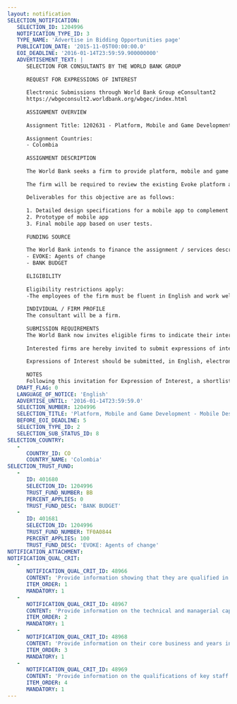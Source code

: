 ```yaml
---
layout: notification
SELECTION_NOTIFICATION: 
   SELECTION_ID: 1204996
   NOTIFICATION_TYPE_ID: 3
   TYPE_NAME: 'Advertise in Bidding Opportunities page'
   PUBLICATION_DATE: '2015-11-05T00:00:00.0'
   EOI_DEADLINE: '2016-01-14T23:59:59.900000000'
   ADVERTISEMENT_TEXT: |
      SELECTION FOR CONSULTANTS BY THE WORLD BANK GROUP
      
      REQUEST FOR EXPRESSIONS OF INTEREST
      
      Electronic Submissions through World Bank Group eConsultant2
      https://wbgeconsult2.worldbank.org/wbgec/index.html
      
      ASSIGNMENT OVERVIEW
      
      Assignment Title: 1202631 - Platform, Mobile and Game Development - Mobile Design - Competitive Firm Contract
      
      Assignment Countries:
      - Colombia
      
      ASSIGNMENT DESCRIPTION
      
      The World Bank seeks a firm to provide platform, mobile and game design and development support to the existing beta version of Evoke 2.0. The Evoke 2.0 platform will be an open source resource available to partner organizations around the world. Through this Project on Peace in Colombia, the World Bank seeks technology developers to prepare the Evoke platform for this open source phase and provide the framework to scale the project globally. The firm will be responsible for assisting the World Bank team to design and develop a mobile app to complement the on-line version of Evoke.
      
      The firm will be required to review the existing Evoke platform and game play to design a mobile version of Evoke to be designed as an app and played on Android platforms. The mobile version should both replicate those aspects of the Evoke platform that transfer to a mobile device as well as identify those areas that can not be replicated on a smaller screen. Moreover, the firm should identify those areas of design that can be only done with a mobile device that can not be done with a web platform for instance photos and geo-location. After the design phase, the firm will be expected to develop a prototype app to be tested with a number of participants in Colombia as part of the project. Finally, based on the feedback from the prototype the developer will be required to upgrade and adapt new features and learning from the prototype. 
      
      Deliverables for this objective are as follows:
      
      1. Detailed design specifications for a mobile app to complement the Evoke platform.
      2. Prototype of mobile app
      3. Final mobile app based on user tests.
      
      FUNDING SOURCE
      
      The World Bank intends to finance the assignment / services described below under the following trust fund(s):
      - EVOKE: Agents of change
      - BANK BUDGET
      
      ELIGIBILITY
      
      Eligibility restrictions apply:
      -The employees of the firm must be fluent in English and work well with culturally diverse teams.
      
      INDIVIDUAL / FIRM PROFILE
      The consultant will be a firm. 
      
      SUBMISSION REQUIREMENTS
      The World Bank now invites eligible firms to indicate their interest in providing the services. Interested firms must provide information indicating that they are qualified to perform the services (brochures, description of similar assignments, experience in similar conditions, availability of appropriate skills among staff, etc. for firms; CV and cover letter for individuals). Please note that the total size of all attachments should be less than 5MB. Consultants may associate to enhance their qualifications.
      
      Interested firms are hereby invited to submit expressions of interest.
      
      Expressions of Interest should be submitted, in English, electronically through World Bank Group eTendering (https://wbgeconsult2.worldbank.org/wbgec/index.html)
      
      NOTES
      Following this invitation for Expression of Interest, a shortlist of qualified firms will be formally invited to submit proposals. Shortlisting and selection will be subject to the availability of funding.
   DRAFT_FLAG: 0
   LANGUAGE_OF_NOTICE: 'English'
   ADVERTISE_UNTIL: '2016-01-14T23:59:59.0'
   SELECTION_NUMBER: 1204996
   SELECTION_TITLE: 'Platform, Mobile and Game Development - Mobile Design - Competitive Firm Contract'
   BEFORE_EOI_DEADLINE: 5
   SELECTION_TYPE_ID: 2
   SELECTION_SUB_STATUS_ID: 8
SELECTION_COUNTRY: 
   - 
      COUNTRY_ID: CO
      COUNTRY_NAME: 'Colombia'
SELECTION_TRUST_FUND: 
   - 
      ID: 401680
      SELECTION_ID: 1204996
      TRUST_FUND_NUMBER: BB
      PERCENT_APPLIES: 0
      TRUST_FUND_DESC: 'BANK BUDGET'
   - 
      ID: 401681
      SELECTION_ID: 1204996
      TRUST_FUND_NUMBER: TF0A0844
      PERCENT_APPLIES: 100
      TRUST_FUND_DESC: 'EVOKE: Agents of change'
NOTIFICATION_ATTACHMENT: 
NOTIFICATION_QUAL_CRIT: 
   - 
      NOTIFICATION_QUAL_CRIT_ID: 48966
      CONTENT: 'Provide information showing that they are qualified in the field of the assignment.'
      ITEM_ORDER: 1
      MANDATORY: 1
   - 
      NOTIFICATION_QUAL_CRIT_ID: 48967
      CONTENT: 'Provide information on the technical and managerial capabilities of the firm.'
      ITEM_ORDER: 2
      MANDATORY: 1
   - 
      NOTIFICATION_QUAL_CRIT_ID: 48968
      CONTENT: 'Provide information on their core business and years in business.'
      ITEM_ORDER: 3
      MANDATORY: 1
   - 
      NOTIFICATION_QUAL_CRIT_ID: 48969
      CONTENT: 'Provide information on the qualifications of key staff.'
      ITEM_ORDER: 4
      MANDATORY: 1
---
```

